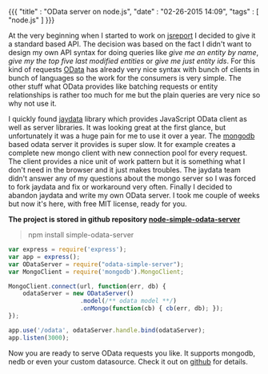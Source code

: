 ﻿{{{
    "title"    : "OData server on node.js",	
    "date"     : "02-26-2015 14:09",
    "tags"	   : [ "node.js" ]
}}}


At the very beginning when I started to work on [jsreport](http://jsreport.net) I decided to give it a standard based API. The decision was based on the fact I didn't want to design my own API syntax for doing queries like *give me an entity by name*, *give my the top five last modified entities* or *give me just entity ids*. For this kind of requests [OData](http://www.odata.org/) has already very nice syntax with bunch of clients in bunch of languages so the work for the consumers is very simple. The other stuff what OData provides like batching requests or entity relationships is rather too much for me but the plain queries are very nice so why not use it.

I quickly found [jaydata](http://jaydata.org/) library which provides JavaScript OData client as well as server libraries. It was looking great at the first glance, but unfortunately it was a huge pain for me to use it over a year. The [mongodb](https://www.mongodb.org/) based odata server it provides is super slow. It for example creates a complete new mongo client with new connection pool for every request. The client provides a nice unit of work pattern but it is something what I don't need in the browser and it just makes troubles. The jaydata team didn't answer any of my questions about the mongo server so I was forced to fork jaydata and fix or workaround very often. Finally I decided to abandon jaydata and write my own OData server. I took me couple of weeks but now it's here, with free MIT license, ready for you.

**The project is stored in github repository [node-simple-odata-server](https://github.com/pofider/node-simple-odata-server)**

> npm install simple-odata-server

```js
var express = require('express');
var app = express();
var ODataServer = require("odata-simple-server");
var MongoClient = require('mongodb').MongoClient;

MongoClient.connect(url, function(err, db) {
	odataServer = new ODataServer()
					.model(/** odata model **/)
				    .onMongo(function(cb) { cb(err, db); }); 
});

app.use('/odata', odataServer.handle.bind(odataServer);
app.listen(3000);
```

Now you are ready to serve OData requests you like. It supports mongodb, nedb or even your custom datasource. Check it out on [github](https://github.com/pofider/node-simple-odata-server) for details.




 

